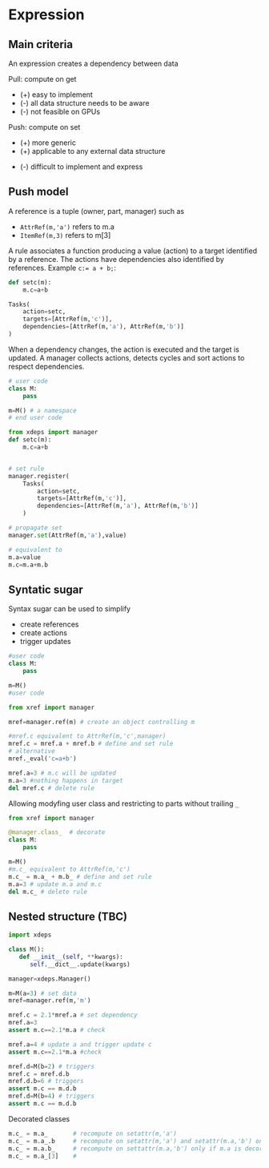Expression
============

Main criteria
------------

An expression creates a dependency between data

Pull: compute on get
   - (+) easy to implement
   - (-) all data structure needs to be aware
   - (-) not feasible on GPUs

Push: compute on set
   + (+) more generic
   + (+) applicable to any external data structure
   - (-) difficult to implement and express

Push model
---------------
A reference is a tuple (owner, part, manager) such as
  - `AttrRef(m,'a')` refers to m.a
  - `ItemRef(m,3)` refers to m[3]

A rule associates a function producing a value (action) to a target identified by a reference.
The actions have dependencies also identified by references.
Example `c:= a + b;`:

```python
def setc(m):
    m.c=a+b

Tasks(
    action=setc,
    targets=[AttrRef(m,'c')],
    dependencies=[AttrRef(m,'a'), AttrRef(m,'b')]
)

```

When a dependency changes, the action is executed and the target is updated.
A manager collects actions, detects cycles and sort actions to respect dependencies.


```python
# user code
class M:
    pass

m=M() # a namespace
# end user code

from xdeps import manager
def setc(m):
    m.c=a+b


# set rule
manager.register(
    Tasks(
        action=setc,
        targets=[AttrRef(m,'c')],
        dependencies=[AttrRef(m,'a'), AttrRef(m,'b')]
    )

# propagate set
manager.set(AttrRef(m,'a'),value)

# equivalent to
m.a=value
m.c=m.a+m.b
```

Syntatic sugar
---------------

Syntax sugar can be used to simplify
- create references
- create actions
- trigger updates

```python
#user code
class M:
    pass

m=M()
#user code

from xref import manager

mref=manager.ref(m) # create an object controlling m

#mref.c equivalent to AttrRef(m,'c',manager)
mref.c = mref.a + mref.b # define and set rule
# alternative
mref._eval('c=a+b')

mref.a=3 # m.c will be updated
m.a=3 #nothing happens in target
del mref.c # delete rule
```

Allowing modyfing user class and restricting to parts without trailing `_`
```python
from xref import manager

@manager.class_  # decorate
class M:
    pass

m=M()
#m.c_ equivalent to AttrRef(m,'c')
m.c_ = m.a_ + m.b_ # define and set rule
m.a=3 # update m.a and m.c
del m.c_ # delete rule
```

Nested structure (TBC)
-----------------------------------------
```python
import xdeps

class M():
   def __init__(self, **kwargs):
      self.__dict__.update(kwargs)

manager=xdeps.Manager()

m=M(a=3) # set data
mref=manager.ref(m,'m')

mref.c = 2.1*mref.a # set dependency
mref.a=3
assert m.c==2.1*m.a # check

mref.a=4 # update a and trigger update c
assert m.c==2.1*m.a #check

mref.d=M(b=2) # triggers
mref.c = mref.d.b
mref.d.b=6 # triggers
assert m.c == m.d.b
mref.d=M(b=4) # triggers
assert m.c == m.d.b
```


Decorated classes

```python
m.c_ = m.a_       # recompute on setattr(m,'a')
m.c_ = m.a_.b     # recompute on setattr(m,'a') and setattr(m.a,'b') only if m.a is decorated 
m.c_ = m.a.b_     # recompute on settattr(m.a,'b') only if m.a is decorated
m.c_ = m.a_[3]    #  
```

